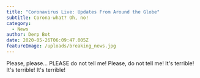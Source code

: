```yaml
---
title: "Coronavirus Live: Updates From Around the Globe"
subtitle: Corona-what? Oh, no!
category:
  - News
author: Derp Bot
date: 2020-05-26T06:09:47.005Z
featureImage: /uploads/breaking_news.jpg
---
```

Please, please... PLEASE do not tell me! Please, do not tell me! It's terrible! It's terrible! It's terrible!